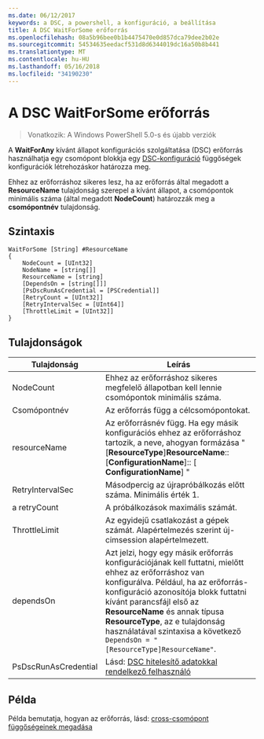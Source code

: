 ```yaml
---
ms.date: 06/12/2017
keywords: a DSC, a powershell, a konfiguráció, a beállítása
title: A DSC WaitForSome erőforrás
ms.openlocfilehash: 08a5b96bee0b1b4475470e0d857dca79dee2b02e
ms.sourcegitcommit: 54534635eedacf531d8d6344019dc16a50b8b441
ms.translationtype: MT
ms.contentlocale: hu-HU
ms.lasthandoff: 05/16/2018
ms.locfileid: "34190230"
---
```

# <a name="dsc-waitforsome-resource"></a>A DSC WaitForSome erőforrás

> Vonatkozik: A Windows PowerShell 5.0-s és újabb verziók

A **WaitForAny** kívánt állapot konfigurációs szolgáltatása (DSC) erőforrás használhatja egy csomópont blokkja egy [DSC-konfiguráció](configurations.md) függőségek konfigurációk létrehozáskor határozza meg.

Ehhez az erőforráshoz sikeres lesz, ha az erőforrás által megadott a **ResourceName** tulajdonság szerepel a kívánt állapot, a csomópontok minimális száma (által megadott **NodeCount**) határozzák meg a **csomópontnév**  tulajdonság.


## <a name="syntax"></a>Szintaxis

```
WaitForSome [String] #ResourceName
{
    NodeCount = [UInt32]
    NodeName = [string[]]
    ResourceName = [string]
    [DependsOn = [string[]]]
    [PsDscRunAsCredential = [PSCredential]]
    [RetryCount = [UInt32]]
    [RetryIntervalSec = [UInt64]]
    [ThrottleLimit = [UInt32]]
}
```

## <a name="properties"></a>Tulajdonságok

|  Tulajdonság  |  Leírás   |
|---|---|
| NodeCount| Ehhez az erőforráshoz sikeres megfelelő állapotban kell lennie csomópontok minimális száma.|
| Csomópontnév| Az erőforrás függ a célcsomópontokat.|
| resourceName| Az erőforrásnév függ. Ha egy másik konfigurációs ehhez az erőforráshoz tartozik, a neve, ahogyan formázása "[__ResourceType__]__ResourceName__:: [__ConfigurationName__]:: [ __ConfigurationName__] "|
| RetryIntervalSec| Másodpercig az újrapróbálkozás előtt száma. Minimális érték 1.|
| a retryCount| A próbálkozások maximális számát.|
| ThrottleLimit| Az egyidejű csatlakozást a gépek számát. Alapértelmezés szerint új-cimsession alapértelmezett.|
| dependsOn | Azt jelzi, hogy egy másik erőforrás konfigurációjának kell futtatni, mielőtt ehhez az erőforráshoz van konfigurálva. Például, ha az erőforrás-konfiguráció azonosítója blokk futtatni kívánt parancsfájl első az __ResourceName__ és annak típusa __ResourceType__, az e tulajdonság használatával szintaxisa a következő `DependsOn = "[ResourceType]ResourceName"`.|
| PsDscRunAsCredential | Lásd: [DSC hitelesítő adatokkal rendelkező felhasználó](https://docs.microsoft.com/powershell/dsc/runasuser) |


## <a name="example"></a>Példa

Példa bemutatja, hogyan az erőforrás, lásd: [cross-csomópont függőségeinek megadása](crossNodeDependencies.md)